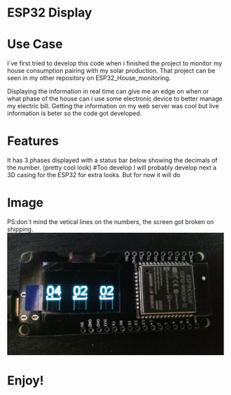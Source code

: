 # ESP32 Display
# Use Case
I´ve first tried to develop this code when i finished the project to monitor my house consumption pairing with my solar production.
That project can be seen in my other repository on ESP32_House_monitoring.

Displaying the information in real time can give me an edge on when or what phase of the house can i use some electronic device
to better manage my electric bill.
Getting the information on my web server was cool but live information is beter so the code got developed.

# Features
It has 3 phases displayed with a status bar below showing the decimals of the number. (pretty cool look)
#Too develop
I will probably develop next a 3D casing for the ESP32 for extra looks.
But for now it will do
# Image
PS:don´t mind the vetical lines on the numbers, the screen got broken on shipping.
 ![](Images/Image1.jpeg)	
# Enjoy!
